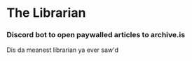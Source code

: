 # The Librarian

### Discord bot to open paywalled articles to archive.is

Dis da meanest librarian ya ever saw'd